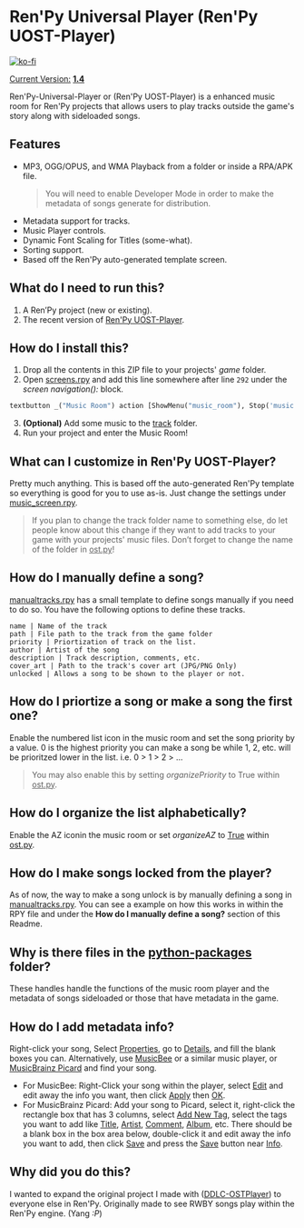 # Ren'Py Universal Player (Ren'Py UOST-Player)
[![ko-fi](https://www.ko-fi.com/img/githubbutton_sm.svg)](https://ko-fi.com/K3K22K8SU)

<u>Current Version:</u> [**1.4**](https://github.com/GanstaKingofSA/RenPy-Universal-Player/releases/latest)

Ren'Py-Universal-Player or (Ren'Py UOST-Player) is a enhanced music room for Ren'Py projects that allows users to play tracks outside the game's story along with sideloaded songs. 

## Features
* MP3, OGG/OPUS, and WMA Playback from a folder or inside a RPA/APK file.
  > You will need to enable Developer Mode in order to make the metadata of songs generate for distribution.
* Metadata support for tracks.
* Music Player controls.
* Dynamic Font Scaling for Titles (some-what).
* Sorting support.
* Based off the Ren'Py auto-generated template screen.

## What do I need to run this?
1. A Ren’Py project (new or existing).
2. The recent version of [Ren'Py UOST-Player](https://github.com/GanstaKingofSA/RenPy-Universal-Player/releases).

## How do I install this?

1. Drop all the contents in this ZIP file to your projects' *game* folder.
2.	Open <u>screens.rpy</u> and add this line somewhere after line `292` under the *screen navigation():* block.
   ```py
   textbutton _("Music Room") action [ShowMenu("music_room"), Stop('music', fadeout=2.0), If(preferences.get_volume("music") == 0.0, true=SetVariable("ost.music_muted", True), false=SetMute('music', True)), Function(ost.refresh_list)]
   ```
3. **(Optional)** Add some music to the <u>track</u> folder.
4. Run your project and enter the Music Room!

## What can I customize in Ren'Py UOST-Player?
Pretty much anything. This is based off the auto-generated Ren'Py template so everything is good for you to use as-is. Just change the settings under <u>music_screen.rpy</u>.
> If you plan to change the track folder name to something else, do let people know about this change if they want to add tracks to your game with your projects' music files. Don’t forget to change the name of the folder in <u>ost.py</u>!

## How do I manually define a song?
<u>manualtracks.rpy</u> has a small template to define songs manually if you need to do so. You have the following options to define these tracks.
```
name | Name of the track
path | File path to the track from the game folder
priority | Priortization of track on the list.
author | Artist of the song
description | Track description, comments, etc.
cover_art | Path to the track's cover art (JPG/PNG Only)
unlocked | Allows a song to be shown to the player or not.
```

## How do I priortize a song or make a song the first one?
Enable the numbered list icon in the music room and set the song priority by a value. 0 is the highest priority you can make a song be while 1, 2, etc. will be prioritzed lower in the list. i.e. 0 > 1 > 2 > ...
> You may also enable this by setting *organizePriority* to True within <u>ost.py</u>.

## How do I organize the list alphabetically?
Enable the AZ iconin the music room or set *organizeAZ* to <u>True</u> within <u>ost.py</u>.

## How do I make songs locked from the player?
As of now, the way to make a song unlock is by manually defining a song in <u>manualtracks.rpy</u>. You can see a example on how this works in within the RPY file and under the **How do I manually define a song?** section of this Readme.

## Why is there files in the <u>python-packages</u> folder?

These handles handle the functions of the music room player and the metadata of songs sideloaded or those that have metadata in the game.

## How do I add metadata info?
Right-click your song, Select <u>Properties</u>, go to <u>Details</u>, and fill the blank boxes you can.
Alternatively, use [MusicBee](https://www.getmusicbee.com/) or a similar music player, or [MusicBrainz Picard](https://picard.musicbrainz.org/) and find your song.

- For MusicBee: Right-Click your song within the player, select <u>Edit</u> and edit away the info you want, then click <u>Apply</u> then <u>OK</u>.
- For MusicBrainz Picard: Add your song to Picard, select it, right-click the rectangle box that has 3 columns, select <u>Add New Tag</u>, select the tags you want to add like <u>Title</u>, <u>Artist</u>, <u>Comment</u>, <u>Album</u>, etc. There should be a blank box in the box area below, double-click it and edit away the info you want to add, then click <u>Save</u> and press the <u>Save</u> button near <u>Info</u>.

## Why did you do this?
I wanted to expand the original project I made with ([DDLC-OSTPlayer](https://github.com/GanstaKingofSA/DDLC-OSTPlayer)) to everyone else in Ren'Py. Originally made to see RWBY songs play within the Ren'Py engine. (Yang _:P_)